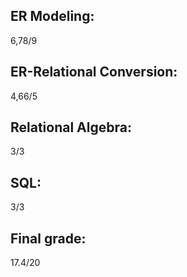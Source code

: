 ## ER Modeling:
6,78/9

## ER-Relational Conversion:
4,66/5

## Relational Algebra:
3/3

## SQL:
3/3

## Final grade:
17.4/20

